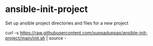 # ansible-init-project
Set up ansible project directories and files for a new project

curl -s https://raw.githubusercontent.com/suppaduppax/ansible-init-project/main/init.sh | source -
